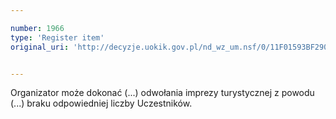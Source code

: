 ```yaml
---

number: 1966
type: 'Register item'
original_uri: 'http://decyzje.uokik.gov.pl/nd_wz_um.nsf/0/11F01593BF29021AC1257754003D957B?OpenDocument'


---
```


Organizator może dokonać (...) odwołania imprezy turystycznej z powodu (...) braku odpowiedniej liczby Uczestników.
